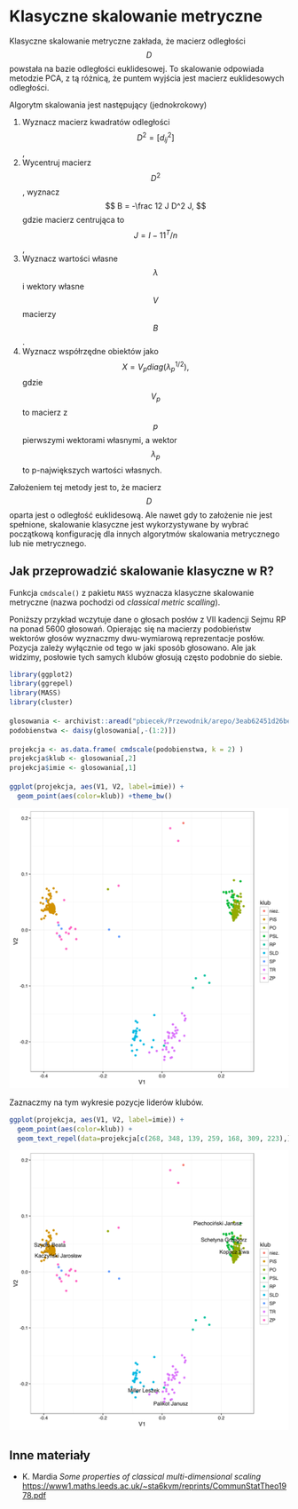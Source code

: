 # Klasyczne skalowanie metryczne

Klasyczne skalowanie metryczne zakłada, że macierz odległości $$D$$ powstała na bazie odległości euklidesowej.
To skalowanie odpowiada metodzie PCA, z tą różnicą, że puntem wyjścia jest macierz euklidesowych odległości.

Algorytm skalowania jest następujący (jednokrokowy)

1. Wyznacz macierz kwadratów odległości $$D^2 = [d^2_{ij}]$$,
2. Wycentruj macierz $$D^2$$, wyznacz 
$$
B = -\frac 12 J D^2 J,
$$
gdzie macierz centrująca to $$J = I - 1 1^T/n$$,
3. Wyznacz wartości własne $$\lambda$$ i wektory własne $$V$$ macierzy $$B$$.
4. Wyznacz współrzędne obiektów jako 
$$
X = V_p diag(\lambda^{1/2}_p),
$$
gdzie $$V_p$$ to macierz z $$p$$ pierwszymi wektorami własnymi, a wektor $$\lambda_p$$ to p-największych wartości własnych.

Założeniem tej metody jest to, że macierz $$D$$ oparta jest o odległość euklidesową. Ale nawet gdy to założenie nie jest spełnione, skalowanie klasyczne jest wykorzystywane by wybrać początkową konfigurację dla innych algorytmów skalowania metrycznego lub nie metrycznego.


## Jak przeprowadzić skalowanie klasyczne w R?

Funkcja `cmdscale()` z pakietu `MASS` wyznacza klasyczne skalowanie metryczne (nazwa pochodzi od *classical metric scalling*).

Poniższy przykład wczytuje dane o głosach posłów z VII kadencji Sejmu RP na ponad 5600 głosowań. Opierając się na macierzy podobieństw wektorów głosów wyznaczmy dwu-wymiarową reprezentacje posłów. Pozycja zależy wyłącznie od tego w jaki sposób głosowano. Ale jak widzimy, posłowie tych samych klubów głosują często podobnie do siebie.


```r
library(ggplot2)
library(ggrepel)
library(MASS)
library(cluster)

glosowania <- archivist::aread("pbiecek/Przewodnik/arepo/3eab62451d26be6d14fe99dda69675ca")
podobienstwa <- daisy(glosowania[,-(1:2)])

projekcja <- as.data.frame( cmdscale(podobienstwa, k = 2) )
projekcja$klub <- glosowania[,2]
projekcja$imie <- glosowania[,1]

ggplot(projekcja, aes(V1, V2, label=imie)) + 
  geom_point(aes(color=klub)) +theme_bw()
```

![plot of chunk glosowania5](figure/glosowania5-1.svg)

Zaznaczmy na tym wykresie pozycje liderów klubów.


```r
ggplot(projekcja, aes(V1, V2, label=imie)) + 
  geom_point(aes(color=klub)) +
  geom_text_repel(data=projekcja[c(268, 348, 139, 259, 168, 309, 223),]) +theme_bw()
```

![plot of chunk glosowania6](figure/glosowania6-1.svg)

## Inne materiały

* K. Mardia *Some properties of classical multi-dimensional scaling* https://www1.maths.leeds.ac.uk/~sta6kvm/reprints/CommunStatTheo1978.pdf

